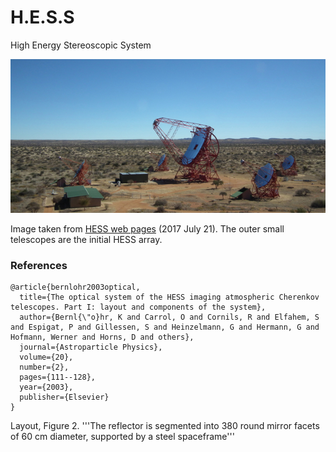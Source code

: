 # H.E.S.S

High Energy Stereoscopic System

![img](Array_overviewS.jpg)

Image taken from [HESS web pages](https://www.mpi-hd.mpg.de/hfm/HESS/pages/about/telescopes/) (2017 July 21). The outer small telescopes are the initial HESS array.


### References
~~~
@article{bernlohr2003optical,
  title={The optical system of the HESS imaging atmospheric Cherenkov telescopes. Part I: layout and components of the system},
  author={Bernl{\"o}hr, K and Carrol, O and Cornils, R and Elfahem, S and Espigat, P and Gillessen, S and Heinzelmann, G and Hermann, G and Hofmann, Werner and Horns, D and others},
  journal={Astroparticle Physics},
  volume={20},
  number={2},
  pages={111--128},
  year={2003},
  publisher={Elsevier}
}
~~~
Layout, Figure 2. '''The reflector is segmented into 380 round mirror facets of 60 cm diameter, supported by a steel spaceframe'''